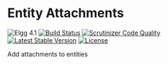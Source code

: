 Entity Attachments
==================

![Elgg 4.1](https://img.shields.io/badge/Elgg-4.1-green.svg)
[![Build Status](https://scrutinizer-ci.com/g/ColdTrick/entity_attachments/badges/build.png?b=master)](https://scrutinizer-ci.com/g/ColdTrick/entity_attachments/build-status/master)
[![Scrutinizer Code Quality](https://scrutinizer-ci.com/g/ColdTrick/entity_attachments/badges/quality-score.png?b=master)](https://scrutinizer-ci.com/g/ColdTrick/entity_attachments/?branch=master)
[![Latest Stable Version](https://poser.pugx.org/coldtrick/entity_attachments/v/stable.svg)](https://packagist.org/packages/coldtrick/entity_attachments)
[![License](https://poser.pugx.org/coldtrick/entity_attachments/license.svg)](https://packagist.org/packages/coldtrick/entity_attachments)

Add attachments to entities
